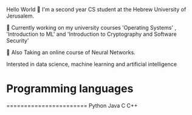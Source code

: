 Hello World 👋
I'm a second year CS student at the Hebrew University of Jerusalem.

🥊 Currently working on my university courses 'Operating Systems' , 'Introduction to ML' and 'Introduction to Cryptography and Software Security'

🌱 Also Taking an online course of Neural Networks.

Intersted in data science, machine learning and artificial intelligence

# Programming languages
=======================
Python Java C C++


